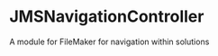 JMSNavigationController
=======================

A module for FileMaker for navigation within solutions
